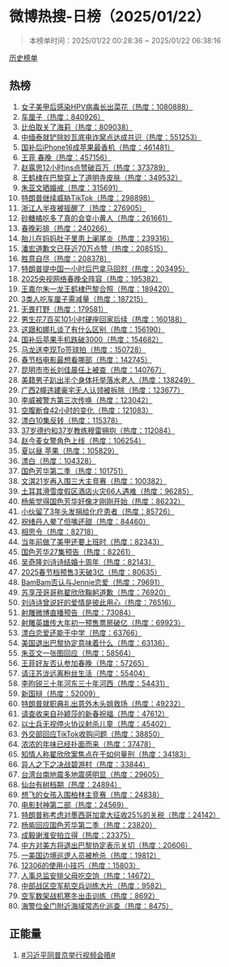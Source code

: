 <h1>
微博热搜-日榜（2025/01/22）
</h1>
<blockquote>
<p>
本榜单时间：2025/01/22 00:28:36 ~ 2025/01/22 06:38:16
</p>
</blockquote>
<p>
<a href="https://github.com/daifee/weibo-hot-search/tree/main/archives/daily">历史榜单</a>
</p>
<h2>
热榜
</h2>
<ol>

<li>
<a href="https://s.weibo.com/weibo?q=%23%E5%A5%B3%E5%AD%90%E7%BE%8E%E7%94%B2%E5%90%8E%E6%84%9F%E6%9F%93HPV%E7%97%85%E6%AF%92%E9%95%BF%E5%87%BA%E8%8F%9C%E8%8A%B1%23" target="weibo">
女子美甲后感染HPV病毒长出菜花（热度：1080888）
</a>
</li>

<li>
<a href="https://s.weibo.com/weibo?q=%23%E8%BD%A6%E5%8E%98%E5%AD%90%23" target="weibo">
车厘子（热度：840926）
</a>
</li>

<li>
<a href="https://s.weibo.com/weibo?q=%23%E6%AF%94%E4%BC%AF%E5%8F%96%E5%85%B3%E4%BA%86%E6%B5%B7%E8%8E%89%23" target="weibo">
比伯取关了海莉（热度：809038）
</a>
</li>

<li>
<a href="https://s.weibo.com/weibo?q=%23%E4%B8%AD%E7%BC%85%E6%B3%B0%E5%B0%B1%E9%93%B2%E9%99%A4%E5%A6%99%E7%93%A6%E5%BA%95%E7%94%B5%E8%AF%88%E7%AA%9D%E7%82%B9%E8%BE%BE%E6%88%90%E5%85%B1%E8%AF%86%23" target="weibo">
中缅泰就铲除妙瓦底电诈窝点达成共识（热度：551253）
</a>
</li>

<li>
<a href="https://s.weibo.com/weibo?q=%23%E5%9B%BD%E8%A1%A5%E5%90%8EiPhone16%E6%88%90%E8%8B%B9%E6%9E%9C%E6%9C%80%E9%A6%99%E6%9C%BA%23" target="weibo">
国补后iPhone16成苹果最香机（热度：461481）
</a>
</li>

<li>
<a href="https://s.weibo.com/weibo?q=%23%E7%8E%8B%E8%8F%B2%20%E6%98%A5%E6%99%9A%23" target="weibo">
王菲 春晚（热度：457156）
</a>
</li>

<li>
<a href="https://s.weibo.com/weibo?q=%23%E8%B5%B5%E9%9C%B2%E6%80%9D12%E5%B0%8F%E6%97%B6ins%E7%82%B9%E8%B5%9E%E7%A0%B4%E7%99%BE%E4%B8%87%23" target="weibo">
赵露思12小时ins点赞破百万（热度：373789）
</a>
</li>

<li>
<a href="https://s.weibo.com/weibo?q=%23%E7%8E%8B%E9%B9%A4%E6%A3%A3%E5%9C%A8%E5%B7%B4%E9%BB%8E%E7%A9%BF%E4%B8%8A%E4%BA%86%E9%81%93%E6%98%8E%E5%AF%BA%E7%9A%AE%E8%82%A4%23" target="weibo">
王鹤棣在巴黎穿上了道明寺皮肤（热度：349532）
</a>
</li>

<li>
<a href="https://s.weibo.com/weibo?q=%23%E6%9C%B1%E4%BA%9A%E6%96%87%E6%99%92%E5%A9%9A%E6%88%92%23" target="weibo">
朱亚文晒婚戒（热度：315691）
</a>
</li>

<li>
<a href="https://s.weibo.com/weibo?q=%23%E7%89%B9%E6%9C%97%E6%99%AE%E7%BB%A7%E7%BB%AD%E5%A8%81%E8%83%81TikTok%23" target="weibo">
特朗普继续威胁TikTok（热度：298898）
</a>
</li>

<li>
<a href="https://s.weibo.com/weibo?q=%23%E6%B5%99%E6%B1%9F%E4%BA%BA%E5%8D%8A%E5%A4%9C%E8%A2%AB%E6%91%87%E9%86%92%E4%BA%86%23" target="weibo">
浙江人半夜被摇醒了（热度：276905）
</a>
</li>

<li>
<a href="https://s.weibo.com/weibo?q=%23%E7%A0%82%E7%B3%96%E6%A9%98%E5%90%83%E5%A4%9A%E4%BA%86%E7%9C%9F%E7%9A%84%E4%BC%9A%E5%8F%98%E5%B0%8F%E9%BB%84%E4%BA%BA%23" target="weibo">
砂糖橘吃多了真的会变小黄人（热度：261661）
</a>
</li>

<li>
<a href="https://s.weibo.com/weibo?q=%23%E6%98%A5%E6%99%9A%E5%BD%A9%E6%8E%92%23" target="weibo">
春晚彩排（热度：240266）
</a>
</li>

<li>
<a href="https://s.weibo.com/weibo?q=%23%E8%83%8E%E5%84%BF%E5%9C%A8%E5%A6%88%E5%A6%88%E8%82%9A%E5%AD%90%E9%87%8C%E6%82%A3%E4%B8%8A%E9%98%91%E5%B0%BE%E7%82%8E%23" target="weibo">
胎儿在妈妈肚子里患上阑尾炎（热度：239316）
</a>
</li>

<li>
<a href="https://s.weibo.com/weibo?q=%23%E6%BD%98%E5%AE%8F%E9%81%93%E6%AD%89%E6%96%87%E5%B7%B2%E8%8E%B7%E8%BF%9170%E4%B8%87%E7%82%B9%E8%B5%9E%23" target="weibo">
潘宏道歉文已获近70万点赞（热度：208515）
</a>
</li>

<li>
<a href="https://s.weibo.com/weibo?q=%23%E8%83%9C%E6%84%8F%E8%87%AA%E5%B0%BD%23" target="weibo">
胜意自尽（热度：208378）
</a>
</li>

<li>
<a href="https://s.weibo.com/weibo?q=%23%E7%89%B9%E6%9C%97%E6%99%AE%E6%8F%90%E4%B8%AD%E5%9B%BD%E4%B8%80%E5%B0%8F%E6%97%B6%E5%90%8E%E5%B7%B4%E6%8B%BF%E9%A9%AC%E5%9B%9E%E6%80%BC%23" target="weibo">
特朗普提中国一小时后巴拿马回怼（热度：203495）
</a>
</li>

<li>
<a href="https://s.weibo.com/weibo?q=%232025%E5%A4%AE%E8%A7%86%E7%BD%91%E7%BB%9C%E6%98%A5%E6%99%9A%E5%85%A8%E9%98%B5%E5%AE%B9%23" target="weibo">
2025央视网络春晚全阵容（热度：195382）
</a>
</li>

<li>
<a href="https://s.weibo.com/weibo?q=%23%E7%8E%8B%E5%98%89%E5%B0%94%E6%9C%B1%E4%B8%80%E9%BE%99%E7%8E%8B%E9%B9%A4%E6%A3%A3%E5%B7%B4%E9%BB%8E%E5%90%88%E7%85%A7%23" target="weibo">
王嘉尔朱一龙王鹤棣巴黎合照（热度：189420）
</a>
</li>

<li>
<a href="https://s.weibo.com/weibo?q=%233%E7%B1%BB%E4%BA%BA%E5%90%83%E8%BD%A6%E5%8E%98%E5%AD%90%E9%9C%80%E5%87%8F%E9%87%8F%23" target="weibo">
3类人吃车厘子需减量（热度：187215）
</a>
</li>

<li>
<a href="https://s.weibo.com/weibo?q=%23%E6%97%A0%E7%95%8F%E6%89%93%E9%87%8E%23" target="weibo">
无畏打野（热度：179581）
</a>
</li>

<li>
<a href="https://s.weibo.com/weibo?q=%23%E7%94%B7%E7%94%9F%E8%8A%B17%E7%99%BE%E4%B9%B0101%E5%B0%8F%E6%97%B6%E7%A1%AC%E5%BA%A7%E5%9B%9E%E5%AE%B6%E5%90%8E%E7%BB%AD%23" target="weibo">
男生花7百买101小时硬座回家后续（热度：160188）
</a>
</li>

<li>
<a href="https://s.weibo.com/weibo?q=%23%E8%BF%99%E8%B7%9F%E5%92%8C%E5%A8%9C%E6%89%8E%E8%B0%88%E4%BA%86%E6%9C%89%E4%BB%80%E4%B9%88%E5%8C%BA%E5%88%AB%23" target="weibo">
这跟和娜扎谈了有什么区别（热度：156190）
</a>
</li>

<li>
<a href="https://s.weibo.com/weibo?q=%23%E5%9B%BD%E8%A1%A5%E5%90%8E%E8%8B%B9%E6%9E%9C%E6%89%8B%E6%9C%BA%E8%B7%8C%E7%A0%B43000%23" target="weibo">
国补后苹果手机跌破3000（热度：154682）
</a>
</li>

<li>
<a href="https://s.weibo.com/weibo?q=%23%E9%A9%AC%E9%BE%99%E9%80%81%E6%9D%8E%E7%8E%B0To%E7%AD%BE%E7%90%83%E6%8B%8D%23" target="weibo">
马龙送李现To签球拍（热度：150728）
</a>
</li>

<li>
<a href="https://s.weibo.com/weibo?q=%23%E6%98%A5%E8%8A%82%E6%A1%A3%E7%94%B5%E5%BD%B1%E6%9C%80%E6%83%B3%E7%9C%8B%E5%93%AA%E9%83%A8%23" target="weibo">
春节档电影最想看哪部（热度：142745）
</a>
</li>

<li>
<a href="https://s.weibo.com/weibo?q=%23%E6%98%86%E6%98%8E%E5%B8%82%E5%B8%82%E9%95%BF%E5%88%98%E4%BD%B3%E6%99%A8%E4%BB%BB%E4%B8%8A%E8%A2%AB%E6%9F%A5%23" target="weibo">
昆明市市长刘佳晨任上被查（热度：140767）
</a>
</li>

<li>
<a href="https://s.weibo.com/weibo?q=%23%E7%BE%8E%E7%B1%8D%E7%94%B7%E5%AD%90%E8%B6%B4%E5%87%BA%E5%8D%8A%E4%B8%AA%E8%BA%AB%E4%BD%93%E6%89%98%E4%B8%BE%E8%90%BD%E6%B0%B4%E8%80%81%E4%BA%BA%23" target="weibo">
美籍男子趴出半个身体托举落水老人（热度：138249）
</a>
</li>

<li>
<a href="https://s.weibo.com/weibo?q=%23%E5%B9%BF%E8%A5%BF2%E5%B9%A2%E8%BF%9D%E5%BB%BA%E8%B1%AA%E5%AE%85%E6%97%A0%E4%BA%BA%E8%AE%A4%E9%A2%86%E8%A2%AB%E6%8B%86%E9%99%A4%23" target="weibo">
广西2幢违建豪宅无人认领被拆除（热度：123677）
</a>
</li>

<li>
<a href="https://s.weibo.com/weibo?q=%23%E6%9D%8E%E5%A8%81%E8%A2%AB%E8%AD%A6%E6%96%B9%E7%AC%AC%E4%B8%89%E6%AC%A1%E4%BC%A0%E5%94%A4%23" target="weibo">
李威被警方第三次传唤（热度：123042）
</a>
</li>

<li>
<a href="https://s.weibo.com/weibo?q=%23%E7%A9%BA%E8%85%B9%E6%96%AD%E9%A3%9F42%E5%B0%8F%E6%97%B6%E7%9A%84%E5%8F%98%E5%8C%96%23" target="weibo">
空腹断食42小时的变化（热度：121083）
</a>
</li>

<li>
<a href="https://s.weibo.com/weibo?q=%23%E6%BC%82%E7%99%BD10%E9%9B%86%E5%8F%8D%E8%BD%AC%23" target="weibo">
漂白10集反转（热度：115378）
</a>
</li>

<li>
<a href="https://s.weibo.com/weibo?q=%2337%E5%B2%81%E5%BE%B7%E7%BA%A6%E5%92%8C37%E5%B2%81%E6%95%99%E7%BB%83%E7%A9%86%E9%9B%B7%E6%8B%A5%E6%8A%B1%23" target="weibo">
37岁德约和37岁教练穆雷拥抱（热度：112084）
</a>
</li>

<li>
<a href="https://s.weibo.com/weibo?q=%23%E8%B5%B5%E4%BB%8A%E9%BA%A6%E5%A5%B3%E8%AD%A6%E8%A7%92%E8%89%B2%E4%B8%8A%E7%BA%BF%23" target="weibo">
赵今麦女警角色上线（热度：106254）
</a>
</li>

<li>
<a href="https://s.weibo.com/weibo?q=%23%E5%A4%8F%E4%BB%A5%E6%98%BC%20%E8%8B%B9%E6%9E%9C%23" target="weibo">
夏以昼 苹果（热度：105829）
</a>
</li>

<li>
<a href="https://s.weibo.com/weibo?q=%23%E6%BC%82%E7%99%BD%23" target="weibo">
漂白（热度：104328）
</a>
</li>

<li>
<a href="https://s.weibo.com/weibo?q=%23%E5%9B%BD%E8%89%B2%E8%8A%B3%E5%8D%8E%E7%AC%AC%E4%BA%8C%E5%AD%A3%23" target="weibo">
国色芳华第二季（热度：101751）
</a>
</li>

<li>
<a href="https://s.weibo.com/weibo?q=%23%E6%96%87%E6%B7%8721%E5%B2%81%E5%86%8D%E5%85%A5%E5%9B%B4%E4%B8%89%E5%A4%A7%E4%B8%BB%E7%AB%9E%E8%B5%9B%23" target="weibo">
文淇21岁再入围三大主竞赛（热度：100382）
</a>
</li>

<li>
<a href="https://s.weibo.com/weibo?q=%23%E5%9C%9F%E8%80%B3%E5%85%B6%E6%BB%91%E9%9B%AA%E5%BA%A6%E5%81%87%E5%8C%BA%E9%85%92%E5%BA%97%E7%81%AB%E7%81%BE66%E4%BA%BA%E9%81%87%E9%9A%BE%23" target="weibo">
土耳其滑雪度假区酒店火灾66人遇难（热度：96285）
</a>
</li>

<li>
<a href="https://s.weibo.com/weibo?q=%23%E6%9D%A8%E7%B4%AB%E8%A7%89%E5%BE%97%E5%9B%BD%E8%89%B2%E8%8A%B3%E5%8D%8E%E5%A5%BD%E5%83%8F%E6%89%8D%E5%88%9A%E5%88%9A%E5%BC%80%E5%A7%8B%23" target="weibo">
杨紫觉得国色芳华好像才刚刚开始（热度：86232）
</a>
</li>

<li>
<a href="https://s.weibo.com/weibo?q=%23%E5%B0%8F%E4%BC%99%E7%95%99%E4%BA%863%E5%B9%B4%E5%A4%B4%E5%8F%91%E6%8D%90%E7%BB%99%E5%8C%96%E7%96%97%E6%82%A3%E8%80%85%23" target="weibo">
小伙留了3年头发捐给化疗患者（热度：85726）
</a>
</li>

<li>
<a href="https://s.weibo.com/weibo?q=%23%E7%A5%9D%E7%BB%AA%E4%B8%B9%E4%BA%BA%E6%99%95%E4%BA%86%E4%BD%86%E5%98%B4%E8%BF%98%E7%94%9C%23" target="weibo">
祝绪丹人晕了但嘴还甜（热度：84460）
</a>
</li>

<li>
<a href="https://s.weibo.com/weibo?q=%23%E7%9B%B8%E6%80%9D%E4%BB%A4%23" target="weibo">
相思令（热度：82718）
</a>
</li>

<li>
<a href="https://s.weibo.com/weibo?q=%23%E5%BD%93%E5%B9%B4%E5%89%8D%E5%81%9A%E4%BA%86%E7%BE%8E%E7%94%B2%E8%BF%98%E8%A6%81%E4%B8%8A%E7%8F%AD%E6%97%B6%23" target="weibo">
当年前做了美甲还要上班时（热度：82343）
</a>
</li>

<li>
<a href="https://s.weibo.com/weibo?q=%23%E5%9B%BD%E8%89%B2%E8%8A%B3%E5%8D%8E27%E9%9B%86%E9%A2%84%E5%91%8A%23" target="weibo">
国色芳华27集预告（热度：82261）
</a>
</li>

<li>
<a href="https://s.weibo.com/weibo?q=%23%E5%90%B4%E5%A5%87%E9%9A%86%E5%88%98%E8%AF%97%E8%AF%97%E7%BB%93%E5%A9%9A%E5%8D%81%E5%91%A8%E5%B9%B4%23" target="weibo">
吴奇隆刘诗诗结婚十周年（热度：82143）
</a>
</li>

<li>
<a href="https://s.weibo.com/weibo?q=%232025%E6%98%A5%E8%8A%82%E6%A1%A3%E9%A2%84%E5%94%AE3%E5%A4%A9%E7%A0%B43%E4%BA%BF%23" target="weibo">
2025春节档预售3天破3亿（热度：80635）
</a>
</li>

<li>
<a href="https://s.weibo.com/weibo?q=%23BamBam%E5%90%A6%E8%AE%A4%E4%B8%8EJennie%E6%81%8B%E7%88%B1%23" target="weibo">
BamBam否认与Jennie恋爱（热度：79691）
</a>
</li>

<li>
<a href="https://s.weibo.com/weibo?q=%23%E8%8B%8F%E4%BA%AB%E8%8C%82%E5%93%A5%E5%93%A5%E7%A7%B0%E7%BF%9F%E6%AC%A3%E6%AC%A3%E9%9E%A0%E8%BA%AC%E9%81%93%E6%AD%89%23" target="weibo">
苏享茂哥哥称翟欣欣鞠躬道歉（热度：76920）
</a>
</li>

<li>
<a href="https://s.weibo.com/weibo?q=%23%E5%88%98%E8%AF%97%E8%AF%97%E6%9B%BE%E8%AF%B4%E5%A5%BD%E7%9A%84%E7%88%B1%E6%83%85%E6%98%AF%E5%BD%BC%E6%AD%A4%E7%94%A8%E5%BF%83%23" target="weibo">
刘诗诗曾说好的爱情是彼此用心（热度：76516）
</a>
</li>

<li>
<a href="https://s.weibo.com/weibo?q=%23%E5%B0%84%E9%9B%95%E5%BE%AE%E5%8D%9A%E7%9B%B4%E6%92%AD%E9%A2%84%E5%91%8A%23" target="weibo">
射雕微博直播预告（热度：73084）
</a>
</li>

<li>
<a href="https://s.weibo.com/weibo?q=%23%E5%B0%84%E9%9B%95%E8%8B%B1%E9%9B%84%E4%BC%A0%E5%A4%A7%E5%B9%B4%E5%88%9D%E4%B8%80%E9%A2%84%E5%94%AE%E7%A5%A8%E6%88%BF%E7%A0%B4%E4%BA%BF%23" target="weibo">
射雕英雄传大年初一预售票房破亿（热度：69923）
</a>
</li>

<li>
<a href="https://s.weibo.com/weibo?q=%23%E6%BC%82%E7%99%BD%E6%81%8B%E7%88%B1%E8%BF%98%E8%83%BD%E5%B9%B2%E4%B8%AD%E5%AD%A6%23" target="weibo">
漂白恋爱还能干中学（热度：63766）
</a>
</li>

<li>
<a href="https://s.weibo.com/weibo?q=%23%E7%BE%8E%E5%9B%BD%E9%80%80%E5%87%BA%E5%B7%B4%E9%BB%8E%E5%8D%8F%E5%AE%9A%E6%84%8F%E5%91%B3%E7%9D%80%E4%BB%80%E4%B9%88%23" target="weibo">
美国退出巴黎协定意味着什么（热度：63136）
</a>
</li>

<li>
<a href="https://s.weibo.com/weibo?q=%23%E6%9C%B1%E4%BA%9A%E6%96%87%E4%B8%80%E5%BC%A0%E5%9B%BE%E5%9B%9E%E5%BA%94%23" target="weibo">
朱亚文一张图回应（热度：58564）
</a>
</li>

<li>
<a href="https://s.weibo.com/weibo?q=%23%E7%8E%8B%E8%8F%B2%E5%A5%BD%E5%8F%8B%E5%90%A6%E8%AE%A4%E5%8F%82%E5%8A%A0%E6%98%A5%E6%99%9A%23" target="weibo">
王菲好友否认参加春晚（热度：57265）
</a>
</li>

<li>
<a href="https://s.weibo.com/weibo?q=%23%E8%AF%B7%E6%B1%AA%E8%8B%8F%E6%B3%B7%E8%BF%9C%E7%A6%BB%E7%B2%89%E4%B8%9D%E7%94%9F%E6%B4%BB%23" target="weibo">
请汪苏泷远离粉丝生活（热度：55404）
</a>
</li>

<li>
<a href="https://s.weibo.com/weibo?q=%23%E6%9D%8E%E6%98%80%E9%94%90%E4%B8%89%E5%8D%81%E5%B9%B4%E6%B2%B3%E4%B8%9C%E4%B8%89%E5%8D%81%E5%B9%B4%E6%B2%B3%E8%A5%BF%23" target="weibo">
李昀锐三十年河东三十年河西（热度：54431）
</a>
</li>

<li>
<a href="https://s.weibo.com/weibo?q=%23%E6%96%B0%E5%9B%BD%E8%BE%A9%23" target="weibo">
新国辩（热度：52009）
</a>
</li>

<li>
<a href="https://s.weibo.com/weibo?q=%23%E7%89%B9%E6%9C%97%E6%99%AE%E5%B0%B1%E8%81%8C%E5%85%B8%E7%A4%BC%E5%87%BA%E6%84%8F%E5%A4%96%E6%9C%A8%E5%A4%B4%E5%A7%90%E6%95%91%E5%9C%BA%23" target="weibo">
特朗普就职典礼出意外木头姐救场（热度：49232）
</a>
</li>

<li>
<a href="https://s.weibo.com/weibo?q=%23%E8%AF%B7%E6%9F%A5%E6%94%B6%E6%9D%A5%E8%87%AA%E5%AD%99%E9%A2%96%E8%8E%8E%E7%9A%84%E6%96%B0%E6%98%A5%E7%A5%9D%E7%A6%8F%23" target="weibo">
请查收来自孙颖莎的新春祝福（热度：47612）
</a>
</li>

<li>
<a href="https://s.weibo.com/weibo?q=%23%E4%BB%A5%E5%A3%AB%E5%85%B5%E6%97%A0%E8%A7%86%E5%81%9C%E7%81%AB%E5%8D%8F%E8%AE%AE%E5%B0%84%E6%9D%80%E5%84%BF%E7%AB%A5%23" target="weibo">
以士兵无视停火协议射杀儿童（热度：45402）
</a>
</li>

<li>
<a href="https://s.weibo.com/weibo?q=%23%E5%A4%96%E4%BA%A4%E9%83%A8%E5%9B%9E%E5%BA%94TikTok%E6%94%B6%E8%B4%AD%E9%97%AE%E9%A2%98%23" target="weibo">
外交部回应TikTok收购问题（热度：38850）
</a>
</li>

<li>
<a href="https://s.weibo.com/weibo?q=%23%E6%B5%93%E6%B5%93%E7%9A%84%E5%B9%B4%E5%91%B3%E5%B7%B2%E7%BB%8F%E6%89%91%E9%9D%A2%E8%80%8C%E6%9D%A5%23" target="weibo">
浓浓的年味已经扑面而来（热度：37478）
</a>
</li>

<li>
<a href="https://s.weibo.com/weibo?q=%23%E7%9F%A5%E6%83%85%E4%BA%BA%E7%A7%B0%E7%BF%9F%E6%AC%A3%E6%AC%A3%E6%A1%88%E7%84%A6%E7%82%B9%E5%9C%A8%E4%BA%8E%E5%A6%82%E4%BD%95%E9%87%8F%E5%88%91%23" target="weibo">
知情人称翟欣欣案焦点在于如何量刑（热度：34183）
</a>
</li>

<li>
<a href="https://s.weibo.com/weibo?q=%23%E5%BC%82%E4%BA%BA%E4%B9%8B%E4%B8%8B%E4%B9%8B%E5%86%B3%E6%88%98%E7%A2%A7%E6%B8%B8%E6%9D%91%23" target="weibo">
异人之下之决战碧游村（热度：33844）
</a>
</li>

<li>
<a href="https://s.weibo.com/weibo?q=%23%E5%8F%B0%E6%B9%BE%E5%8F%B0%E5%8D%97%E5%9C%B0%E9%9C%87%E5%A4%9A%E5%9C%B0%E9%9C%87%E6%84%9F%E6%98%8E%E6%98%BE%23" target="weibo">
台湾台南地震多地震感明显（热度：29605）
</a>
</li>

<li>
<a href="https://s.weibo.com/weibo?q=%23%E4%BB%99%E5%8F%B0%E6%9C%89%E6%A0%91%E6%A1%A3%E6%9C%9F%23" target="weibo">
仙台有树档期（热度：24894）
</a>
</li>

<li>
<a href="https://s.weibo.com/weibo?q=%23%E6%83%B3%E9%A3%9E%E7%9A%84%E5%A5%B3%E5%AD%A9%E5%85%A5%E5%9B%B4%E6%9F%8F%E6%9E%97%E4%B8%BB%E7%AB%9E%E8%B5%9B%23" target="weibo">
想飞的女孩入围柏林主竞赛（热度：24838）
</a>
</li>

<li>
<a href="https://s.weibo.com/weibo?q=%23%E7%94%B5%E5%BD%B1%E5%B0%81%E7%A5%9E%E7%AC%AC%E4%BA%8C%E9%83%A8%23" target="weibo">
电影封神第二部（热度：24569）
</a>
</li>

<li>
<a href="https://s.weibo.com/weibo?q=%23%E7%89%B9%E6%9C%97%E6%99%AE%E7%A7%B0%E8%80%83%E8%99%91%E5%AF%B9%E5%A2%A8%E8%A5%BF%E5%93%A5%E5%8A%A0%E6%8B%BF%E5%A4%A7%E5%BE%81%E6%94%B625%25%E7%9A%84%E5%85%B3%E7%A8%8E%23" target="weibo">
特朗普称考虑对墨西哥加拿大征收25%的关税（热度：24142）
</a>
</li>

<li>
<a href="https://s.weibo.com/weibo?q=%23%E6%9D%A8%E7%B4%AB%E5%9B%9E%E5%BA%94%E5%9B%BD%E8%89%B2%E8%8A%B3%E5%8D%8E%E7%AC%AC%E4%BA%8C%E5%AD%A3%23" target="weibo">
杨紫回应国色芳华第二季（热度：23820）
</a>
</li>

<li>
<a href="https://s.weibo.com/weibo?q=%23%E6%88%90%E6%AF%85%E8%B0%A2%E6%B7%AE%E5%AE%89%E6%8B%8D%E7%AB%8B%E5%BE%97%23" target="weibo">
成毅谢淮安拍立得（热度：23375）
</a>
</li>

<li>
<a href="https://s.weibo.com/weibo?q=%23%E4%B8%AD%E6%96%B9%E5%AF%B9%E7%BE%8E%E6%96%B9%E5%B0%86%E9%80%80%E5%87%BA%E5%B7%B4%E9%BB%8E%E5%8D%8F%E5%AE%9A%E8%A1%A8%E7%A4%BA%E5%85%B3%E5%88%87%23" target="weibo">
中方对美方将退出巴黎协定表示关切（热度：20606）
</a>
</li>

<li>
<a href="https://s.weibo.com/weibo?q=%23%E4%B8%80%E7%BE%8E%E5%9B%BD%E8%BE%B9%E5%A2%83%E5%B7%A1%E9%80%BB%E4%BA%BA%E5%91%98%E8%A2%AB%E6%9E%AA%E6%9D%80%23" target="weibo">
一美国边境巡逻人员被枪杀（热度：19812）
</a>
</li>

<li>
<a href="https://s.weibo.com/weibo?q=%2312306%E7%9A%84%E4%BD%BF%E7%94%A8%E5%B0%8F%E6%8A%80%E5%B7%A7%23" target="weibo">
12306的使用小技巧（热度：15803）
</a>
</li>

<li>
<a href="https://s.weibo.com/weibo?q=%23%E4%BA%BA%E4%BA%8B%E6%80%BB%E7%9B%91%E5%AE%89%E6%8E%92%E7%88%B6%E6%AF%8D%E5%90%83%E7%A9%BA%E9%A5%B7%23" target="weibo">
人事总监安排父母吃空饷（热度：14672）
</a>
</li>

<li>
<a href="https://s.weibo.com/weibo?q=%23%E4%B8%AD%E9%83%A8%E6%88%98%E5%8C%BA%E7%A9%BA%E5%86%9B%E8%88%AA%E7%A9%BA%E5%85%B5%E8%AE%AD%E7%BB%83%E5%A4%A7%E7%89%87%23" target="weibo">
中部战区空军航空兵训练大片（热度：9582）
</a>
</li>

<li>
<a href="https://s.weibo.com/weibo?q=%23%E7%A9%BA%E5%86%9B%E6%95%B0%E6%9E%B6%E6%88%98%E6%9C%BA%E5%AF%92%E5%86%AC%E5%87%BA%E5%87%BB%E8%AE%AD%E7%BB%83%23" target="weibo">
空军数架战机寒冬出击训练（热度：8692）
</a>
</li>

<li>
<a href="https://s.weibo.com/weibo?q=%23%E6%B5%B7%E8%AD%A6%E4%BD%8D%E9%87%91%E9%97%A8%E9%99%84%E8%BF%91%E6%B5%B7%E5%9F%9F%E5%B8%B8%E6%80%81%E5%8C%96%E5%B7%A1%E6%9F%A5%23" target="weibo">
海警位金门附近海域常态化巡查（热度：8475）
</a>
</li>

</ol>
<h2>
正能量
</h2>
<ol>

<li>
<a href="https://s.weibo.com/weibo?q=%23%23%E4%B9%A0%E8%BF%91%E5%B9%B3%E5%90%8C%E6%99%AE%E4%BA%AC%E4%B8%BE%E8%A1%8C%E8%A7%86%E9%A2%91%E4%BC%9A%E6%99%A4%23%23" target="weibo">
#习近平同普京举行视频会晤#
</a>
</li>

</ol>